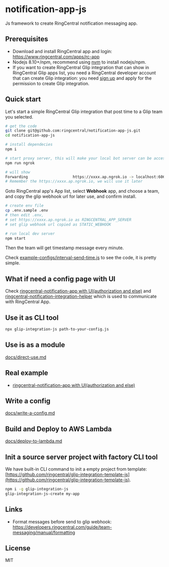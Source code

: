 # notification-app-js

Js framework to create RingCentral notification messaging app.

## Prerequisites

- Download and install RingCentral app and login: https://www.ringcentral.com/apps/rc-app
- Nodejs 8.10+/npm, recommend using [nvm](https://github.com/creationix/nvm) to install nodejs/npm.
- If you want to create RingCentral Glip integration that can show in RingCentral Glip apps list, you need a RingCentral developer account that can create Glip integration: you need [sign up](https://developers.ringcentral.com/) and apply for the permission to create Glip integration.

## Quick start

Let's start a simple RingCentral Glip integration that post time to a Glip team you selected.

```bash
# get the code
git clone git@github.com:ringcentral/notification-app-js.git
cd notification-app-js

# install dependecies
npm i

# start proxy server, this will make your local bot server can be accessed by RingCentral service
npm run ngrok

# will show
Forwarding                    https://xxxx.ap.ngrok.io -> localhost:6066
# Remember the https://xxxx.ap.ngrok.io, we will use it later
```

Goto RingCentral app's App list, select **Webhook** app, and choose a team, and copy the glip webhook url for later use, and confirm install.

```bash
# create env file
cp .env.sample .env
# then edit .env,
# set https://xxxx.ap.ngrok.io as RINGCENTRAL_APP_SERVER
# set glip webhook url copied as STATIC_WEBHOOK

# run local dev server
npm start
```

Then the team will get timestamp message every minute.

Check [example-configs/interval-send-time.js](example-configs/interval-send-time.js) to see the code, it is pretty simple.

## What if need a config page with UI

Check [ringcentral-notification-app with UI(authorization and else)](https://github.com/ringcentral/ringcentral-notification-demo-ui-app) and [ringcentral-notification-integration-helper](https://github.com/ringcentral/ringcentral-notification-integration-helper) which is used to communicate with RingCentral App.

## Use it as CLI tool

```bash
npx glip-integration-js path-to-your-config.js
```

## Use is as a module

[docs/direct-use.md](docs/direct-use.md)

## Real example

- [ringcentral-notification-app with UI(authorization and else)](https://github.com/ringcentral/ringcentral-notification-demo-ui-app)

## Write a config

[docs/write-a-config.md](docs/write-a-config.md)

## Build and Deploy to AWS Lambda

[docs/deploy-to-lambda.md](docs/deploy-to-lambda.md)

## Init a source server project with factory CLI tool

We have built-in CLI command to init a empty project from template: [https://github.com/ringcentral/glip-integration-template-js](https://github.com/ringcentral/glip-integration-template-js).

```bash
npm i -g glip-integration-js
glip-integration-js-create my-app
```

## Links

- Format messages before send to glip webhook: https://developers.ringcentral.com/guide/team-messaging/manual/formatting

## License

MIT
